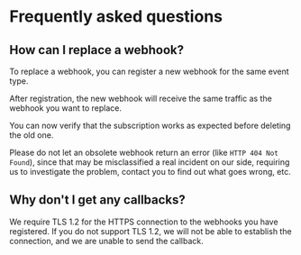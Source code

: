 <!-- START_METADATA
---
title: Webhooks API Frequently Asked Questions
sidebar_label: FAQ
sidebar_position: 4
pagination_next: null
pagination_prev: null
---
END_METADATA -->

# Frequently asked questions

## How can I replace a webhook?

To replace a webhook, you can register a new webhook for the same event type.

After registration, the new webhook will receive the same traffic as the webhook
you want to replace.

You can now verify that the subscription works as expected before deleting the
old one.

Please do not let an obsolete webhook return an error (like `HTTP 404 Not Found`),
since that may be misclassified a real incident on our side, requiring us to
investigate the problem, contact you to find out what goes wrong, etc.

## Why don't I get any callbacks?

We require TLS 1.2 for the HTTPS connection to the webhooks you have registered.
If you do not support TLS 1.2, we will not be able to establish the connection,
and we are unable to send the callback.
